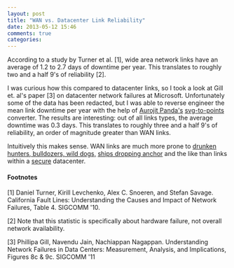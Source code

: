 ```yaml
---
layout: post
title: "WAN vs. Datacenter Link Reliability"
date: 2013-05-12 15:46
comments: true
categories: 
---
```


According to a study by Turner et al. [1], wide area network links have an
average of 1.2 to 2.7 days of downtime per year. This translates to roughly
two and a half 9's of reliability [2].

I was curious how this compared to datacenter links, so I took a look at Gill
et. al's paper [3] on datacenter network failures at Microsoft. Unfortunately some
of the data has been redacted, but I was able to reverse engineer the mean
link downtime per year with the help of [Aurojit Panda's](http://www.eecs.berkeley.edu/~apanda/)
[svg-to-points](https://github.com/apanda/svg-points) converter. The results
are interesting: out of all links types, the average downtime was 0.3 days.
This translates to roughly three and a half 9's of reliability, an order of magnitude greater
than WAN links.

Intuitively this makes sense. WAN links are much more prone to
[drunken hunters, bulldozers, wild dogs,](http://www.cs.cornell.edu/projects/ladis2009/talks/dean-keynote-ladis2009.pdf)
[ships dropping anchor](http://www.zetatalk.com/newsletr/issue284.htm) and the like than links within a [secure](http://www.wired.com/wiredenterprise/2012/10/data-center-easter-eggs/) datacenter.

#### Footnotes

[1] Daniel Turner, Kirill Levchenko, Alex C. Snoeren, and Stefan Savage. California Fault Lines: Understanding the Causes and Impact of Network Failures, Table 4. SIGCOMM '10.

[2] Note that this statistic is specifically about hardware failure, not overall network availability.

[3] Phillipa Gill, Navendu Jain, Nachiappan Nagappan. Understanding Network Failures in Data Centers: Measurement, Analysis, and Implications, Figures 8c & 9c. SIGCOMM '11

